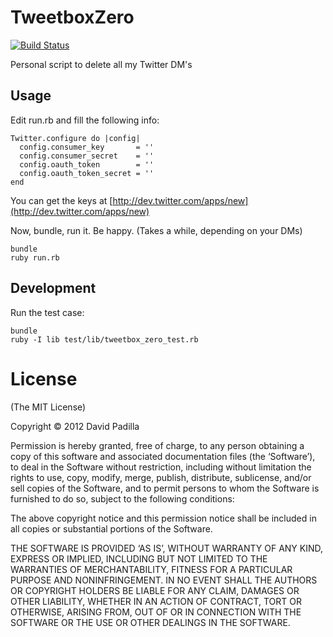 # TweetboxZero

[![Build Status](https://travis-ci.org/dabit/tweetbox_zero.png?branch=master)](https://travis-ci.org/dabit/tweetbox_zero)

Personal script to delete all my Twitter DM's

## Usage

Edit run.rb and fill the following info:

    Twitter.configure do |config|
      config.consumer_key       = ''
      config.consumer_secret    = ''
      config.oauth_token        = ''
      config.oauth_token_secret = ''
    end

You can get the keys at [http://dev.twitter.com/apps/new](http://dev.twitter.com/apps/new)

Now, bundle, run it. Be happy. (Takes a while, depending on your DMs)

    bundle
    ruby run.rb

## Development

Run the test case:

    bundle
    ruby -I lib test/lib/tweetbox_zero_test.rb

# License

(The MIT License)

Copyright © 2012 David Padilla

Permission is hereby granted, free of charge, to any person obtaining a copy of
this software and associated documentation files (the ‘Software’), to deal in the
Software without restriction, including without limitation the rights to use, copy,
modify, merge, publish, distribute, sublicense, and/or sell copies of the Software,
and to permit persons to whom the Software is furnished to do so, subject to the
following conditions:

The above copyright notice and this permission notice shall be included in all
copies or substantial portions of the Software.

THE SOFTWARE IS PROVIDED ‘AS IS’, WITHOUT WARRANTY OF ANY KIND, EXPRESS OR IMPLIED,
INCLUDING BUT NOT LIMITED TO THE WARRANTIES OF MERCHANTABILITY, FITNESS FOR A
PARTICULAR PURPOSE AND NONINFRINGEMENT. IN NO EVENT SHALL THE AUTHORS OR
COPYRIGHT HOLDERS BE LIABLE FOR ANY CLAIM, DAMAGES OR OTHER LIABILITY, WHETHER
IN AN ACTION OF CONTRACT, TORT OR OTHERWISE, ARISING FROM, OUT OF OR IN
CONNECTION WITH THE SOFTWARE OR THE USE OR OTHER DEALINGS IN THE SOFTWARE.
